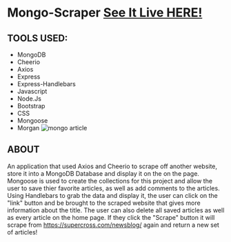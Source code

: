 # Mongo-Scraper [See It Live HERE!](https://obscure-anchorage-92190.herokuapp.com/)
## TOOLS USED:
- MongoDB
- Cheerio 
- Axios
- Express
- Express-Handlebars
- Javascript 
- Node.Js
- Bootstrap
- CSS
- Mongoose
- Morgan
![mongo article](https://user-images.githubusercontent.com/40511023/50428122-333a4580-087a-11e9-9def-3683f6eee722.jpg)
## ABOUT
An application that used Axios and Cheerio to scrape off another website, store it into a MongoDB Database and display it on the on the page. Mongoose is used to create the collections for this project and allow the user to save thier favorite articles, as well as 
add comments to the articles. Using Handlebars to grab the data and display it, the user can click on the "link" button and 
be brought to the scraped website that gives more information about the title. The user can also delete all saved articles as well as every article on the home page. If they click the "Scrape" button it will scrape from https://supercross.com/newsblog/ again and return a new set of articles! 
